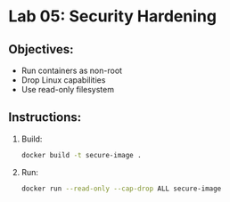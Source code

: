 # Lab 05: Security Hardening
## Objectives:
- Run containers as non-root
- Drop Linux capabilities
- Use read-only filesystem

## Instructions:
1. Build:
   ```bash
   docker build -t secure-image .
   ```
2. Run:
   ```bash
   docker run --read-only --cap-drop ALL secure-image
   ```
